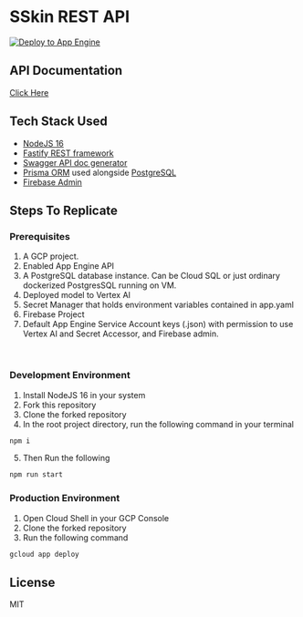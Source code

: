 # SSkin REST API

[![Deploy to App Engine](https://github.com/Capstone-2022-C22-PS080/rest-api/actions/workflows/deploy_app_engine.yml/badge.svg)](https://github.com/Capstone-2022-C22-PS080/rest-api/actions/workflows/deploy_app_engine.yml)

## API Documentation

[Click Here](https://testing-purpose-349114.et.r.appspot.com/docs)

## Tech Stack Used

- [NodeJS 16](https://nodejs.org/)
- [Fastify REST framework](https://www.fastify.io/)
- [Swagger API doc generator](https://swagger.io/)
- [Prisma ORM](https://www.prisma.io/) used alongside [PostgreSQL](https://www.postgresql.org/)
- [Firebase Admin](https://github.com/firebase/firebase-admin-node)

## Steps To Replicate

### Prerequisites

1. A GCP project.
2. Enabled App Engine API
3. A PostgreSQL database instance. Can be Cloud SQL or just ordinary dockerized PostgresSQL running on VM.
4. Deployed model to Vertex AI
5. Secret Manager that holds environment variables contained in app.yaml
6. Firebase Project
7. Default App Engine Service Account keys (.json) with permission to use Vertex AI and Secret Accessor, and Firebase admin.

 <br />

### Development Environment

1. Install NodeJS 16 in your system
2. Fork this repository
3. Clone the forked repository
4. In the root project directory, run the following command in your terminal

```sh
npm i
```

5. Then Run the following

```sh
npm run start
```

### Production Environment

1. Open Cloud Shell in your GCP Console
2. Clone the forked repository
3. Run the following command

```sh
gcloud app deploy
```

## License

MIT
